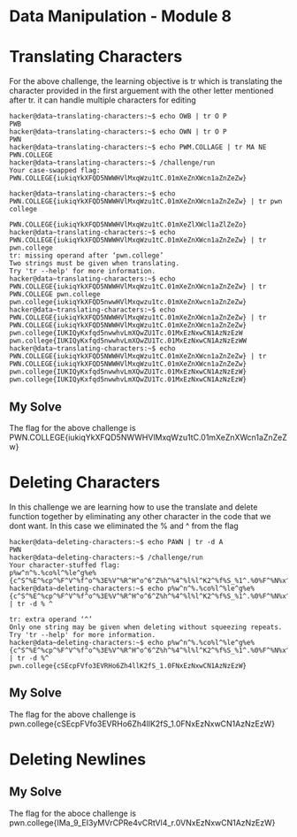 # Data Manipulation - Module 8

# Translating Characters
For the above challenge, the learning objective is tr which is translating the character provided in the first arguement with the other letter mentioned after tr.
it can handle multiple characters for editing

```
hacker@data~translating-characters:~$ echo OWB | tr O P
PWB
hacker@data~translating-characters:~$ echo OWN | tr O P
PWN
hacker@data~translating-characters:~$ echo PWM.COLLAGE | tr MA NE
PWN.COLLEGE
hacker@data~translating-characters:~$ /challenge/run
Your case-swapped flag:
PWN.COLLEGE{iukiqYkXFQD5NWWHVlMxqWzu1tC.01mXeZnXWcn1aZnZeZw}

hacker@data~translating-characters:~$ echo PWN.COLLEGE{iukiqYkXFQD5NWWHVlMxqWzu1tC.01mXeZnXWcn1aZnZeZw} | tr pwn college
 
PWN.COLLEGE{iukiqYkXFQD5NWWHVlMxqWzu1tC.01mXeZlXWcl1aZlZeZo}
hacker@data~translating-characters:~$ echo PWN.COLLEGE{iukiqYkXFQD5NWWHVlMxqWzu1tC.01mXeZnXWcn1aZnZeZw} | tr pwn.college
tr: missing operand after ‘pwn.college’
Two strings must be given when translating.
Try 'tr --help' for more information.
hacker@data~translating-characters:~$ echo PWN.COLLEGE{iukiqYkXFQD5NWWHVlMxqWzu1tC.01mXeZnXWcn1aZnZeZw} | tr PWN.COLLEGE pwn.college
pwn.college{iukiqYkXFQD5nwwHVlMxqwzu1tc.01mXeZnXwcn1aZnZeZw}
hacker@data~translating-characters:~$ echo PWN.COLLEGE{iukiqYkXFQD5NWWHVlMxqWzu1tC.01mXeZnXWcn1aZnZeZw} | tr PWN.COLLEGE{iukiqYkXFQD5NWWHVlMxqWzu1tC.01mXeZnXWcn1aZnZeZw} pwn.college{IUKIQyKxfqd5nwwhvLmXQwZU1Tc.01MxEzNxwCN1AzNzEzW
pwn.college{IUKIQyKxfqd5nwwhvLmXQwZU1Tc.01MxEzNxwCN1AzNzEzWW
hacker@data~translating-characters:~$ echo PWN.COLLEGE{iukiqYkXFQD5NWWHVlMxqWzu1tC.01mXeZnXWcn1aZnZeZw} | tr PWN.COLLEGE{iukiqYkXFQD5NWWHVlMxqWzu1tC.01mXeZnXWcn1aZnZeZw} pwn.college{IUKIQyKxfqd5nwwhvLmXQwZU1Tc.01MxEzNxwCN1AzNzEzW}
pwn.college{IUKIQyKxfqd5nwwhvLmXQwZU1Tc.01MxEzNxwCN1AzNzEzW}
```

## My Solve
The flag for the above challenge is PWN.COLLEGE{iukiqYkXFQD5NWWHVlMxqWzu1tC.01mXeZnXWcn1aZnZeZw}



# Deleting Characters
In this challenge we are learning how to use the translate and delete function together by eliminating any other character in the code that we dont want.
In this case we eliminated the % and ^ from the flag 

```
hacker@data~deleting-characters:~$ echo PAWN | tr -d A
PWN
hacker@data~deleting-characters:~$ /challenge/run
Your character-stuffed flag:
p%w^n^%.%co%l^%le^g%e%{c^S^%E^%cp^%F^V^%f^o^%3E%V^%R^H^o^6^Z%h^%4^%l%l^K2^%f%S_%1^.%0%F^%N%x^%E^%z^N^%x^%w^%C%N1%A^z^%N^z^%E%z^%W}^%%
hacker@data~deleting-characters:~$ echo p%w^n^%.%co%l^%le^g%e%{c^S^%E^%cp^%F^V^%f^o^%3E%V^%R^H^o^6^Z%h^%4^%l%l^K2^%f%S_%1^.%0%F^%N%x^%E^%z^N^%x^%w^%C%N1%A^z^%N^z^%E%z^%W}^%% | tr -d % ^
 
tr: extra operand ‘^’
Only one string may be given when deleting without squeezing repeats.
Try 'tr --help' for more information.
hacker@data~deleting-characters:~$ echo p%w^n^%.%co%l^%le^g%e%{c^S^%E^%cp^%F^V^%f^o^%3E%V^%R^H^o^6^Z%h^%4^%l%l^K2^%f%S_%1^.%0%F^%N%x^%E^%z^N^%x^%w^%C%N1%A^z^%N^z^%E%z^%W}^%% | tr -d %^
pwn.college{cSEcpFVfo3EVRHo6Zh4llK2fS_1.0FNxEzNxwCN1AzNzEzW}
```

## My Solve
The flag for the above challenge is pwn.college{cSEcpFVfo3EVRHo6Zh4llK2fS_1.0FNxEzNxwCN1AzNzEzW}



# Deleting Newlines

## My Solve 
The flag for the aboce challenge is pwn.college{IMa_9_EI3yMVrCPRe4vCRtVl4_r.0VNxEzNxwCN1AzNzEzW}

















